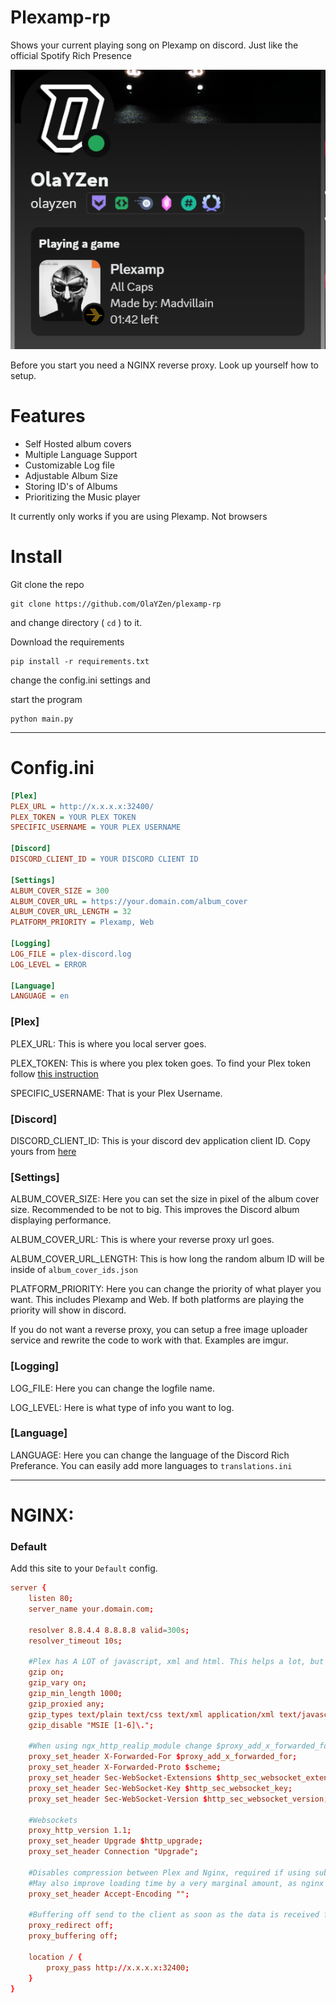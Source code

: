 # Plexamp-rp
Shows your current playing song on Plexamp on discord. Just like the official Spotify Rich Presence

![screenshot](image.png)

Before you start you need a NGINX reverse proxy. Look up yourself how to setup.

# Features
- Self Hosted album covers
- Multiple Language Support
- Customizable Log file
- Adjustable Album Size
- Storing ID's of Albums
- Prioritizing the Music player

It currently only works if you are using Plexamp. Not browsers

# Install
Git clone the repo

```
git clone https://github.com/OlaYZen/plexamp-rp
```
and change directory ( `cd` ) to it.

Download the requirements

```
pip install -r requirements.txt
```
change the config.ini settings and 

start the program
```
python main.py
```
---

# Config.ini
```ini
[Plex]
PLEX_URL = http://x.x.x.x:32400/
PLEX_TOKEN = YOUR PLEX TOKEN
SPECIFIC_USERNAME = YOUR PLEX USERNAME

[Discord]
DISCORD_CLIENT_ID = YOUR DISCORD CLIENT ID

[Settings]
ALBUM_COVER_SIZE = 300
ALBUM_COVER_URL = https://your.domain.com/album_cover
ALBUM_COVER_URL_LENGTH = 32
PLATFORM_PRIORITY = Plexamp, Web

[Logging]
LOG_FILE = plex-discord.log
LOG_LEVEL = ERROR

[Language]
LANGUAGE = en
```
### [Plex]
PLEX_URL: This is where you local server goes. 

PLEX_TOKEN: This is where you plex token goes. To find your Plex token follow [this instruction](https://support.plex.tv/articles/204059436-finding-an-authentication-token-x-plex-token/)

SPECIFIC_USERNAME: That is your Plex Username.

### [Discord]
DISCORD_CLIENT_ID: This is your discord dev application client ID. Copy yours from [here](https://discord.com/developers/applications)

### [Settings]
ALBUM_COVER_SIZE: Here you can set the size in pixel of the album cover size. Recommended to be not to big. This improves the Discord album displaying performance.

ALBUM_COVER_URL: This is where your reverse proxy url goes.

ALBUM_COVER_URL_LENGTH: This is how long the random album ID will be inside of `album_cover_ids.json`

PLATFORM_PRIORITY: Here you can change the priority of what player you want. This includes Plexamp and Web. If both platforms are playing the priority will show in discord.

If you do not want a reverse proxy, you can setup a free image uploader service and rewrite the code to work with that. Examples are imgur.

### [Logging]
LOG_FILE: Here you can change the logfile name.

LOG_LEVEL: Here is what type of info you want to log.

### [Language]
LANGUAGE: Here you can change the language of the Discord Rich Preferance. You can easily add more languages to `translations.ini`

---

# NGINX:
### Default
Add this site to your `Default` config.

```conf
server {
    listen 80;
    server_name your.domain.com;

    resolver 8.8.4.4 8.8.8.8 valid=300s;
    resolver_timeout 10s;

    #Plex has A LOT of javascript, xml and html. This helps a lot, but if it causes playback issues with devices turn it off. (Haven't encountered any yet)
    gzip on;
    gzip_vary on;
    gzip_min_length 1000;
    gzip_proxied any;
    gzip_types text/plain text/css text/xml application/xml text/javascript application/x-javascript image/svg+xml;
    gzip_disable "MSIE [1-6]\.";

    #When using ngx_http_realip_module change $proxy_add_x_forwarded_for to '$http_x_forwarded_for,$realip_remote_addr'
    proxy_set_header X-Forwarded-For $proxy_add_x_forwarded_for;
    proxy_set_header X-Forwarded-Proto $scheme;
    proxy_set_header Sec-WebSocket-Extensions $http_sec_websocket_extensions;
    proxy_set_header Sec-WebSocket-Key $http_sec_websocket_key;
    proxy_set_header Sec-WebSocket-Version $http_sec_websocket_version;

    #Websockets
    proxy_http_version 1.1;
    proxy_set_header Upgrade $http_upgrade;
    proxy_set_header Connection "Upgrade";

    #Disables compression between Plex and Nginx, required if using sub_filter below.
    #May also improve loading time by a very marginal amount, as nginx will compress anyway.
    proxy_set_header Accept-Encoding "";

    #Buffering off send to the client as soon as the data is received from Plex.
    proxy_redirect off;
    proxy_buffering off;

    location / {
        proxy_pass http://x.x.x.x:32400;
    }
}
```
